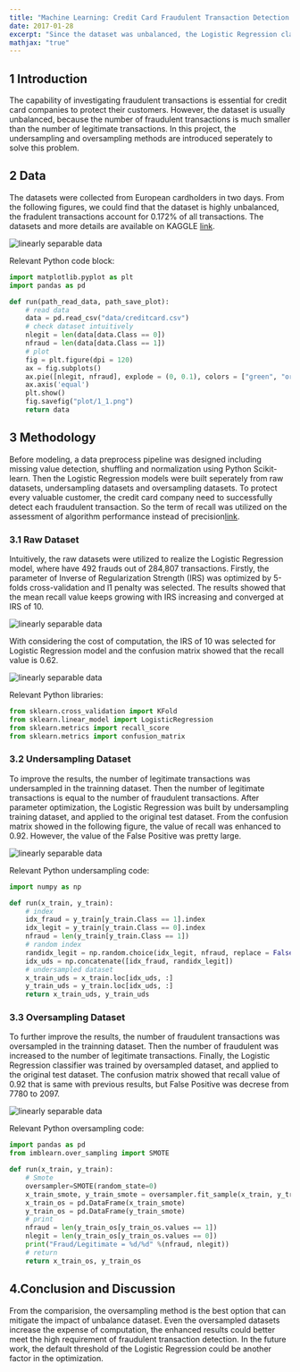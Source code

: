 ```yaml
---
title: "Machine Learning: Credit Card Fraudulent Transaction Detection using Python"
date: 2017-01-28
excerpt: "Since the dataset was unbalanced, the Logistic Regression classifier was implemented by both of undersampling and oversampling datasets to detect fraudulent transactions."
mathjax: "true"
---
```

## 1 Introduction
The capability of investigating fraudulent transactions is essential for credit card companies to protect their customers. However, the dataset is usually unbalanced, because the number of fraudulent transactions is much smaller than the number of legitimate transactions. In this project, the undersampling and oversampling methods are introduced seperately to solve this problem. 
  
## 2 Data  
The datasets were collected from European cardholders in two days. From the following figures, we could find that the dataset is highly unbalanced, the fradulent transactions account for 0.172% of all transactions. The datasets and more details are available on KAGGLE [link](https://www.kaggle.com/mlg-ulb/creditcardfraud).

<img src="{{ site.url }}{{ site.baseurl }}/images/ml_creditcard/1_1.png" alt="linearly separable data">

Relevant Python code block:
```python
import matplotlib.pyplot as plt
import pandas as pd

def run(path_read_data, path_save_plot):
    # read data    
    data = pd.read_csv("data/creditcard.csv")
    # check dataset intuitively
    nlegit = len(data[data.Class == 0])
    nfraud = len(data[data.Class == 1])
    # plot
    fig = plt.figure(dpi = 120)
    ax = fig.subplots()
    ax.pie([nlegit, nfraud], explode = (0, 0.1), colors = ["green", "orange"], labels = ('Normal Transactions','Fraudulent Transactions'), autopct='%0.3f%%', shadow=False, startangle=135)
    ax.axis('equal')
    plt.show()
    fig.savefig("plot/1_1.png")    
    return data
```

## 3 Methodology
Before modeling, a data preprocess pipeline was designed including missing value detection, shuffling and normalization using Python Scikit-learn. Then the Logistic Regression models were built seperately from raw datasets, undersampling datasets and oversampling datasets. To protect every valuable customer, the credit card company need to successfully detect each fraudulent transaction. So the term of recall was utilized on the assessment of algorithm performance instead of precision[link](http://scikit-learn.org/stable/auto_examples/model_selection/plot_precision_recall.html). 

### 3.1 Raw Dataset
Intuitively, the raw datasets were utilized to realize the Logistic Regression model, where have 492 frauds out of 284,807 transactions. Firstly, the parameter of Inverse of Regularization Strength (IRS) was optimized by 5-folds cross-validation and l1 penalty was selected. The results showed that the mean recall value keeps growing with IRS increasing and converged at IRS of 10. 

<img src="{{ site.url }}{{ site.baseurl }}/images/ml_creditcard/2_cv_raw.png" alt="linearly separable data">

With considering the cost of computation, the IRS of 10 was selected for Logistic Regression model and the confusion matrix showed that the recall value is 0.62. 

<img src="{{ site.url }}{{ site.baseurl }}/images/ml_creditcard/2_cm_raw.png" alt="linearly separable data">

Relevant Python libraries:
```python
from sklearn.cross_validation import KFold
from sklearn.linear_model import LogisticRegression
from sklearn.metrics import recall_score 
from sklearn.metrics import confusion_matrix
```

### 3.2 Undersampling Dataset
To improve the results, the number of legitimate transactions was undersampled in the trainning dataset. Then the number of legitimate transactions is equal to the number of fraudulent transactions. After parameter optimization, the Logistic Regression was built by undersampling training dataset, and applied to the original test dataset. From the confusion matrix showed in the following figure, the value of recall was enhanced to 0.92. However, the value of the False Positive was pretty large. 

<img src="{{ site.url }}{{ site.baseurl }}/images/ml_creditcard/2_cm_uds.png" alt="linearly separable data">

Relevant Python undersampling code:
```python
import numpy as np

def run(x_train, y_train):
    # index
    idx_fraud = y_train[y_train.Class == 1].index
    idx_legit = y_train[y_train.Class == 0].index
    nfraud = len(y_train[y_train.Class == 1])
    # random index
    randidx_legit = np.random.choice(idx_legit, nfraud, replace = False)
    idx_uds = np.concatenate([idx_fraud, randidx_legit])
    # undersampled dataset
    x_train_uds = x_train.loc[idx_uds, :]
    y_train_uds = y_train.loc[idx_uds, :]    
    return x_train_uds, y_train_uds
```

### 3.3 Oversampling Dataset
To further improve the results, the number of fraudulent transactions was oversampled in the trainning dataset. Then the number of fraudulent was increased to the number of legitimate transactions. Finally, the Logistic Regression classifier was trained by oversampled dataset, and applied to the original test dataset. The confusion matrix showed that recall value of 0.92 that is same with previous results, but False Positive was decrese from 7780 to 2097.

<img src="{{ site.url }}{{ site.baseurl }}/images/ml_creditcard/2_cm_os.png" alt="linearly separable data">

Relevant Python oversampling code:
```python
import pandas as pd
from imblearn.over_sampling import SMOTE

def run(x_train, y_train):
    # Smote
    oversampler=SMOTE(random_state=0)
    x_train_smote, y_train_smote = oversampler.fit_sample(x_train, y_train)
    x_train_os = pd.DataFrame(x_train_smote)
    y_train_os = pd.DataFrame(y_train_smote)
    # print
    nfraud = len(y_train_os[y_train_os.values == 1])
    nlegit = len(y_train_os[y_train_os.values == 0])
    print("Fraud/Legitimate = %d/%d" %(nfraud, nlegit))
    # return
    return x_train_os, y_train_os
```

## 4.Conclusion and Discussion
From the comparision, the oversampling method is the best option that can mitigate the impact of unbalance dataset. Even the oversampled datasets increase the expense of computation, the enhanced results could better meet the high requirement of fraudulent transaction detection. In the future work, the default threshold of the Logistic Regression could be another factor in the optimization.
